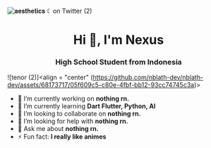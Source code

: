 ![𝐚𝐞𝐬𝐭𝐡𝐞𝐭𝐢𝐜𝐬 ☾ on Twitter (2)](https://github.com/nblath-dev/nblath-dev/assets/68173717/5a4bbfd9-9b65-46de-b598-2967d9d6f605)

<h1 align="center">Hi 👋, I'm Nexus</h1>
<h3 align="center">High School Student from Indonesia</h3>

![tenor (2)]<align = "center" (https://github.com/nblath-dev/nblath-dev/assets/68173717/05f609c5-c80e-4fbf-bb12-93cc74745c3a)>

- 🔭 I’m currently working on **nothing rn.**
- 🌱 I’m currently learning **Dart Flutter, Python, AI**
- 👯 I’m looking to collaborate on **nothing rn.**
- 🤔 I’m looking for help with **nothing rn.**
- 💬 Ask me about **nothing rn.**
- ⚡ Fun fact: **I really like animes**
